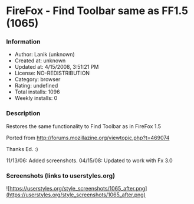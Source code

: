 # FireFox - Find Toolbar same as FF1.5 (1065)

### Information
- Author: Lanik (unknown)
- Created at: unknown
- Updated at: 4/15/2008, 3:51:21 PM
- License: NO-REDISTRIBUTION
- Category: browser
- Rating: undefined
- Total installs: 1096
- Weekly installs: 0


### Description
Restores the same functionality to Find Toolbar as in FireFox 1.5

Ported from http://forums.mozillazine.org/viewtopic.php?t=469074

Thanks Ed. :)

11/13/06: Added screenshots.
04/15/08: Updated to work with Fx 3.0


### Screenshots (links to userstyles.org)
![https://userstyles.org/style_screenshots/1065_after.png](https://userstyles.org/style_screenshots/1065_after.png)



